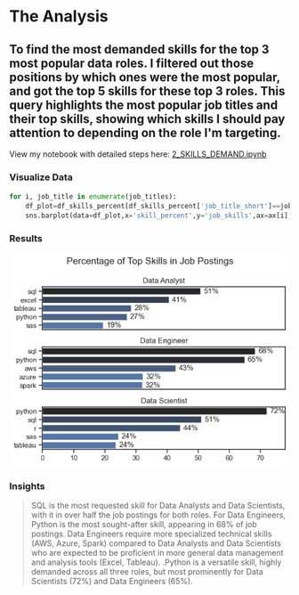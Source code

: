 # The Analysis 

## To find the most demanded skills for the top 3 most popular data roles. I filtered out those positions by which ones were the most popular, and got the top 5 skills for these top 3 roles. This query highlights the most popular job titles and their top skills, showing which skills I should pay attention to depending on the role I'm targeting.

View my notebook with detailed steps here: 
[2_SKILLS_DEMAND.ipynb](Project\2_SKILLS_DEMAND.ipynb)

### Visualize Data

```python
for i, job_title in enumerate(job_titles):
    df_plot=df_skills_percent[df_skills_percent['job_title_short']==job_title].head(5)
    sns.barplot(data=df_plot,x='skill_percent',y='job_skills',ax=ax[i],hue='skill_count',palette='dark:b_r')

```

### Results
![Visualization of top skills for data nerds](Images\Skills_demand_for_Top_job_posting.png)

### Insights 
>SQL is the most requested skill for Data Analysts and Data Scientists, with it in over half the job postings for both roles. For Data Engineers, Python is the most sought-after skill, appearing in 68% of job postings.
>Data Engineers require more specialized technical skills (AWS, Azure, Spark) compared to Data Analysts and Data Scientists who are expected to be proficient in more general data management and analysis tools (Excel, Tableau).
.Python is a versatile skill, highly demanded across all three roles, but most prominently for Data Scientists (72%) and Data Engineers (65%).